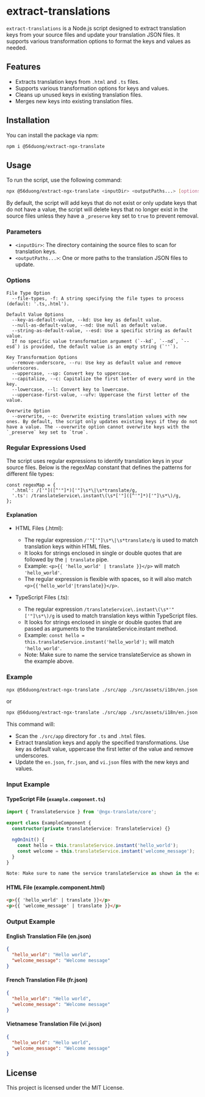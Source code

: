 # extract-translations

`extract-translations` is a Node.js script designed to extract translation keys from your source files and update your translation JSON files. It supports various transformation options to format the keys and values as needed.


## Features

- Extracts translation keys from `.html` and `.ts` files.
- Supports various transformation options for keys and values.
- Cleans up unused keys in existing translation files.
- Merges new keys into existing translation files.


## Installation

You can install the package via npm:

```sh
npm i @56duong/extract-ngx-translate
```


## Usage

To run the script, use the following command:

```sh
npx @56duong/extract-ngx-translate <inputDir> <outputPaths...> [options]
```
By default, the script will add keys that do not exist or only update keys that do not have a value, the script will delete keys that no longer exist in the source files unless they have a `_preserve` key set to `true` to prevent removal. 


### Parameters

- `<inputDir>`: The directory containing the source files to scan for translation keys.
- `<outputPaths...>`: One or more paths to the translation JSON files to update.


### Options
```
File Type Option
  --file-types, -f: A string specifying the file types to process (default: '.ts,.html').

Default Value Options
  --key-as-default-value, --kd: Use key as default value.
  --null-as-default-value, --nd: Use null as default value.
  --string-as-default-value, --esd: Use a specific string as default value.
  If no specific value transformation argument (`--kd`, `--nd`, `--esd`) is provided, the default value is an empty string (`''`).

Key Transformation Options
  --remove-underscore, --ru: Use key as default value and remove underscores.
  --uppercase, --up: Convert key to uppercase.
  --capitalize, --c: Capitalize the first letter of every word in the key.
  --lowercase, --l: Convert key to lowercase.
  --uppercase-first-value, --ufv: Uppercase the first letter of the value.

Overwrite Option
  --overwrite, --o: Overwrite existing translation values with new ones. By default, the script only updates existing keys if they do not have a value. The --overwrite option cannot overwrite keys with the `_preserve` key set to `true`.
```


### Regular Expressions Used
The script uses regular expressions to identify translation keys in your source files. Below is the regexMap constant that defines the patterns for different file types:
```
const regexMap = {
  '.html': /['"]([^'"]*)['"]\s*\|\s*translate/g,
  '.ts': /translateService\.instant\(\s*['"]([^'"]*)['"]\s*\)/g,
};
```

#### Explanation
- HTML Files (.html):
  - The regular expression ```/'"['"]\s*\|\s*translate/g``` is used to match translation keys within HTML files.
  - It looks for strings enclosed in single or double quotes that are followed by the ```| translate``` pipe.
  - Example: ```<p>{{ 'hello_world' | translate }}</p>``` will match ```'hello_world'```.
  - The regular expression is flexible with spaces, so it will also match ```<p>{{'hello_world'|translate}}</p>```.

- TypeScript Files (.ts):
  - The regular expression ```/translateService\.instant\(\s*'"['"]\s*\)/g``` is used to match translation keys within TypeScript files.
  - It looks for strings enclosed in single or double quotes that are passed as arguments to the translateService.instant method.
  - Example: ```const hello = this.translateService.instant('hello_world');``` will match ```'hello_world'```.
  - Note: Make sure to name the service translateService as shown in the example above. 


### Example

```sh
npx @56duong/extract-ngx-translate ./src/app ./src/assets/i18n/en.json ./src/assets/i18n/fr.json ./src/assets/i18n/vi.json --file-types='.ts,.html' --key-as-default-value --uppercase-first-value --remove-underscore
```
or
```sh
npx @56duong/extract-ngx-translate ./src/app ./src/assets/i18n/en.json ./src/assets/i18n/fr.json ./src/assets/i18n/vi.json --file-types='.ts,.html' --kd --ufv --ru
```
This command will:

- Scan the `./src/app` directory for `.ts` and `.html` files.
- Extract translation keys and apply the specified transformations. Use key as default value, uppercase the first letter of the value and remove underscores. 
- Update the `en.json`, `fr.json`, and `vi.json` files with the new keys and values.


### Input Example

#### TypeScript File (`example.component.ts`)
```typescript
import { TranslateService } from '@ngx-translate/core';

export class ExampleComponent {
  constructor(private translateService: TranslateService) {}

  ngOnInit() {
    const hello = this.translateService.instant('hello_world');
    const welcome = this.translateService.instant('welcome_message');
  }
}

Note: Make sure to name the service translateService as shown in the example above.
```

#### HTML File (example.component.html)
```html
<p>{{ 'hello_world' | translate }}</p>
<p>{{ 'welcome_message' | translate }}</p>
```


### Output Example

#### English Translation File (en.json)
```json
{
  "hello_world": "Hello world",
  "welcome_message": "Welcome message"
}
```

#### French Translation File (fr.json)
```json
{
  "hello_world": "Hello world",
  "welcome_message": "Welcome message"
}
```

#### Vietnamese Translation File (vi.json)
```json
{
  "hello_world": "Hello world",
  "welcome_message": "Welcome message"
}
```


## License

This project is licensed under the MIT License.
